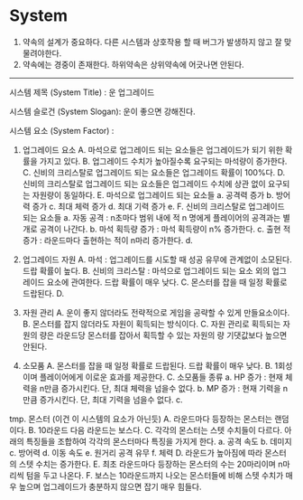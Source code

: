 # System

1. 약속의 설계가 중요하다. 다른 시스템과 상호작용 할 때 버그가 발생하지 않고 잘 맞물려야한다.
2. 약속에는 경중이 존재한다. 하위약속은 상위약속에 어긋나면 안된다.

----------------------------------------------------------------------------------------------------------------------------------

시스템 제목 (System Title) : 운 업그레이드

시스템 슬로건 (System Slogan): 운이 좋으면 강해진다.

시스템 요소 (System Factor) : 
1. 업그레이드 요소
  A. 마석으로 업그레이드 되는 요소들은 업그레이드가 되기 위한 확률을 가지고 있다.
  B. 업그레이드 수치가 높아질수록 요구되는 마석량이 증가한다.
  C. 신비의 크리스탈로 업그레이드 되는 요소들은 업그레이드 확률이 100%다.
  D. 신비의 크리스탈로 업그레이드 되는 요소들은 업그레이드 수치에 상관 없이 요구되는 자원량이 동일하다.
  E. 마석으로 업그레이드 되는 요소들
    a. 공격력 증가
    b. 방어력 증가
    c. 최대 체력 증가
    d. 최대 기력 증가
    e. 
  F. 신비의 크리스탈로 업그레이드 되는 요소들
    a. 자동 공격 :               n초마다 범위 내에 적 n 명에게 플레이어의 공격과는 별개로 공격이 나간다.
    b. 마석 획득량 증가 :         마석 획득량이 n% 증가한다.
    c. 출현 적 증가 :            라운드마다 출현하는 적이 n마리 증가한다.
    d. 

2. 업그레이드 자원
  A. 마석 : 업그레이드를 시도할 때 성공 유무에 관계없이 소모된다. 드랍 확률이 높다.
  B. 신비의 크리스탈 : 마석으로 업그레이드 되는 요소 외의 업그레이드 요소에 관여한다. 드랍 확률이 매우 낮다.
  C. 몬스터를 잡을 때 일정 확률로 드랍된다.
  D. 

3. 자원 관리
  A. 운이 좋지 않더라도 전략적으로 게임을 공략할 수 있게 만들요소이다.
  B. 몬스터를 잡지 않더라도 자원이 획득되는 방식이다.
  C. 자원 관리로 획득되는 자원의 량은 라운드당 몬스터를 잡아서 획득할 수 있는 자원의 량 기댓값보다 높으면 안된다.

4. 소모품
  A. 몬스터를 잡을 때 일정 확률로 드랍된다. 드랍 확률이 매우 낮다.
  B. 1회성이며 플레이어에게 이로운 효과를 제공한다.
  C. 소모품들 종류
    a. HP 증가 : 현재 체력을 n만큼 증가시킨다. 단, 최대 체력을 넘을수 없다.
    b. MP 증가 : 현재 기력을 n만큼 증가시킨다. 단, 최대 기력을 넘을수 없다.
    c. 




tmp. 몬스터 (이건 이 시스템의 요소가 아닌듯)
  A. 라운드마다 등장하는 몬스터는 랜덤이다.
  B. 10라운드 다음 라운드는 보스다.
  C. 각각의 몬스터는 스텟 수치들이 다르다. 아래의 특징들을 조합하여 각각의 몬스터마다 특징을 가지게 한다.
    a. 공격 속도
    b. 데미지
    c. 방어력
    d. 이동 속도
    e. 원거리 공격 유무
    f. 체력
  D. 라운드가 높아짐에 따라 몬스터의 스텟 수치는 증가한다.
  E. 최초 라운드마다 등장하는 몬스터의 수는 20마리이며 n마리씩 텀을 두고 나온다.
  F. 보스는 10라운드까지 나오는 몬스터들에 비해 스텟 수치가 매우 높으며 업그레이드가 충분하지 않으면 잡기 매우 힘들다.

